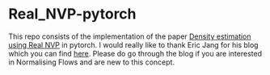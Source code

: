 # Real_NVP-pytorch
This repo consists of the implementation of the paper [Density estimation using Real NVP](https://arxiv.org/abs/1605.08803) in pytorch. I would really like to thank Eric Jang for his blog which you can find [here](https://blog.evjang.com/2018/01/nf1.html). Please do go through the blog if you are interested in Normalising Flows and are new to this concept.

